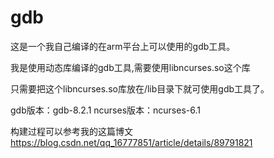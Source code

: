 # gdb
这是一个我自己编译的在arm平台上可以使用的gdb工具。

我是使用动态库编译的gdb工具,需要使用libncurses.so这个库

只需要把这个libncurses.so库放在/lib目录下就可使用gdb工具了。

gdb版本：gdb-8.2.1
ncurses版本：ncurses-6.1

构建过程可以参考我的这篇博文
https://blog.csdn.net/qq_16777851/article/details/89791821


